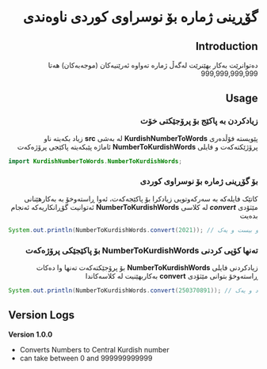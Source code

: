 <div dir="rtl">

# گۆڕینی ژمارە بۆ نوسراوی کوردی ناوەندی

## Introduction
دەتوانرێت بەکار بهێنرێت لەگەڵ ژمارە تەواوە ئەرێنیەکان (موجەبەکان) هەتا 999,999,999,999


## Usage
### زیادکردن بە پاکێج بۆ پرۆجێکتی خۆت 
پێویستە فۆڵدەری **KurdishNumberToWords** لە بەشی **src** زیاد بکەیتە ناو پرۆژێکتەکەت و فایلی **NumberToKurdishWords** ئاماژە پێبکەیتە پاکێجی پرۆژەکەت
</div>

```java
import KurdishNumberToWords.NumberToKurdishWords;
```

<div dir="rtl">

### بۆ گۆڕینی ژمارە بۆ نوسراوی کوردی
کاتێک فایلەکە بە سەرکەوتویی زیادکرا بۆ پاکێجەکەت، ئەوا ڕاستەوخۆ بە بەکارهێنانی مێثۆدی ***convert*** لە کلاسی **NumberToKurdishWords** ئەتوانیت گۆڕانکاریەکە ئەنجام بدەیت
</div>

```java
System.out.println(NumberToKurdishWords.convert(2021)); // دوو هەزار و بیست و یەک
```

<div dir="rtl">

### تەنها کۆپی کردنی **NumberToKurdishWords** بۆ پاکێجێکی پرۆژەکەت
زیادکردنی فایلی **NumberToKurdishWords** بۆ پرۆجێکتەکەت تەنها وا دەکات ڕاستەوخۆ بتوانی مێثۆدی **convert** بەکاربهێنیت لە کلاسەکاندا
</div>

```java
System.out.println(NumberToKurdishWords.convert(250370891)); // دوو سەد و پەنجا ملیۆن و سێ سەد و حەفتا هەزار و هەشت سەد و نەوەد و یەک
```


## Version Logs

__Version 1.0.0__
* Converts Numbers to Central Kurdish number
* can take between 0 and 999999999999